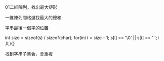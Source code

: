 01二維陣列，找出最大矩形

一維陣列間格選找最大的總和

字串最後一個字的位置

int size = sizeof(s) / sizeof(char);
for(int i = size - 1;  s[i] == '\0' || s[i] == ' '; iㄦ){}

找到字串子集合，會重複
